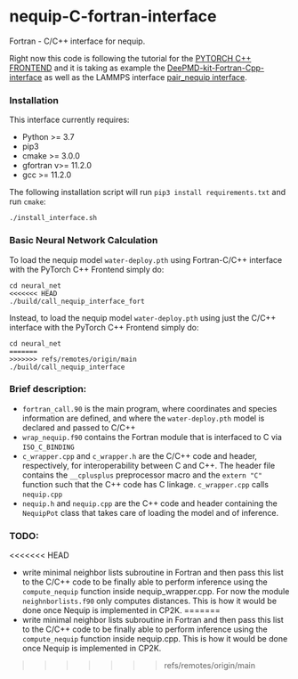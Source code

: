 # nequip-C-fortran-interface
Fortran - C/C++ interface for nequip.

Right now this code is following the tutorial for the [PYTORCH C++ FRONTEND](https://pytorch.org/tutorials/advanced/cpp_frontend.html) and it is taking as example the [DeePMD-kit-Fortran-Cpp-interface](https://github.com/Cloudac7/DeePMD-kit-Fortran-Cpp-interface) as well as the LAMMPS interface [pair_nequip interface](https://github.com/mir-group/pair_nequip).

### Installation
This interface currently requires:
* Python >= 3.7
* pip3
* cmake >= 3.0.0
* gfortran v>= 11.2.0
* gcc >= 11.2.0

The following installation script will run `pip3 install requirements.txt` and run `cmake`:
```
./install_interface.sh
```
### Basic Neural Network Calculation
To load the nequip model `water-deploy.pth` using Fortran-C/C++ interface with the PyTorch C++ Frontend simply do: 
```
cd neural_net
<<<<<<< HEAD
./build/call_nequip_interface_fort
```
Instead, to load the nequip model `water-deploy.pth` using just the C/C++ interface with the PyTorch C++ Frontend simply do: 
```
cd neural_net
=======
>>>>>>> refs/remotes/origin/main
./build/call_nequip_interface
```

### Brief description:
* `fortran_call.90` is the main program, where coordinates and species information are defined, and where the `water-deploy.pth` model is declared and passed to C/C++
* `wrap_nequip.f90` contains the Fortran module that is interfaced to C via `ISO_C_BINDING`
* `c_wrapper.cpp` and `c_wrapper.h` are the C/C++ code and header, respectively, for interoperability between C and C++. The header file contains the `__cplusplus` preprocessor macro and the `extern "C"` function such that the C++ code has C linkage. `c_wrapper.cpp` calls `nequip.cpp`
* `nequip.h` and `nequip.cpp` are the C++ code and header containing the `NequipPot` class that takes care of loading the model and of inference.

### TODO:
<<<<<<< HEAD
* write minimal neighbor lists subroutine in Fortran and then pass this list to the C/C++ code to be finally able to perform inference using the `compute_nequip` function inside nequip_wrapper.cpp. For now the module `neighnborlists.f90` only computes distances. This is how it would be done once Nequip is implemented in CP2K.
=======
* write minimal neighbor lists subroutine in Fortran and then pass this list to the C/C++ code to be finally able to perform inference using the `compute_nequip` function inside nequip.cpp. This is how it would be done once Nequip is implemented in CP2K.
>>>>>>> refs/remotes/origin/main
